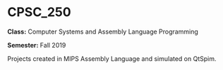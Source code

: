# CPSC_250
**Class:**  Computer Systems and Assembly Language Programming

**Semester:** Fall 2019

Projects created in MIPS Assembly Language and simulated on QtSpim.
